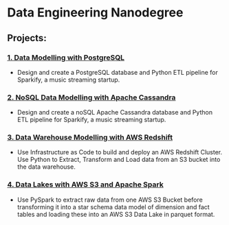 # Data Engineering Nanodegree
 
## Projects:

### [1. Data Modelling with PostgreSQL](1_Data_Modelling_with_PostgreSQL)
- Design and create a PostgreSQL database and Python ETL pipeline for Sparkify, a music streaming startup.

### [2. NoSQL Data Modelling with Apache Cassandra](2_Data_Modelling_with_Apache_Cassandra)
- Design and create a noSQL Apache Cassandra database and Python ETL pipeline for Sparkify, a music streaming startup.

### [3. Data Warehouse Modelling with AWS Redshift](3_Data_Warehouses_with_AWS_Redshift)
- Use Infrastructure as Code to build and deploy an AWS Redshift Cluster. Use Python to Extract, Transform and Load data from an S3 bucket into the data warehouse.

### [4. Data Lakes with AWS S3 and Apache Spark](4_Data_Lakes_and_Spark)
- Use PySpark to extract raw data from one AWS S3 Bucket before transforming it into a star schema data model of dimension and fact tables and loading these into an AWS S3 Data Lake in parquet format.
